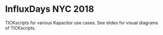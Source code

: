 # InfluxDays NYC 2018

TICKscripts for various Kapacitor use cases.
See slides for visual diagrams of TICKscripts. 
